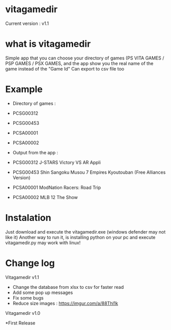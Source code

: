 # vitagamedir
Current version : v1.1

# what is vitagamedir

Simple app that you can choose your directory of games (PS VITA GAMES / PSP GAMES / PSX GAMES, and the app show you the real name of the game instead of the "Game Id"
Can export to csv file too

# Example

* Directory of games :
* PCSG00312
* PCSG00453
* PCSA00001
* PCSA00002

* Output from the app :

* PCSG00312	J-STARS Victory VS AR Appli 
* PCSG00453	Shin Sangoku Musou 7 Empires Kyoutouban (Free Alliances Version) 
* PCSA00001	ModNation Racers: Road Trip 
* PCSA00002	MLB 12 The Show



# Instalation
Just download and execute  the vitagamedir.exe (windows defender may not like it)
Another way to run it, is installing python on your pc and execute vitagamedir.py may work with linux!

# Change log

Vitagamedir v1.1

* Change the database from xlsx to csv for faster read
* Add some pop up messages
* Fix some bugs
* Reduce size
images : https://imgur.com/a/88Thl1k


Vitagamedir v1.0

*First Release
